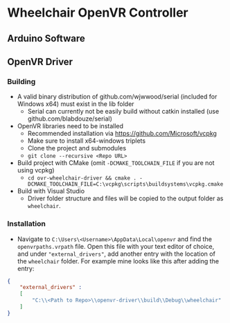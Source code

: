 # Wheelchair OpenVR Controller

## Arduino Software

## OpenVR Driver

### Building

- A valid binary distribution of github.com/wjwwood/serial (included for Windows x64) must exist in the lib folder
    - Serial can currently not be easily build without catkin installed (use github.com/blabdouze/serial)
- OpenVR libraries need to be installed
    - Recommended installation via https://github.com/Microsoft/vcpkg
    - Make sure to install x64-windows triplets
    - Clone the project and submodules
	- `git clone --recursive <Repo URL>`
- Build project with CMake (omit `-DCMAKE_TOOLCHAIN_FILE` if you are not using vcpkg)
	- `cd ovr-wheelchair-driver && cmake . -DCMAKE_TOOLCHAIN_FILE=C:\vcpkg\scripts\buildsystems\vcpkg.cmake`
- Build with Visual Studio
	- Driver folder structure and files will be copied to the output folder as `wheelchair`.
	
### Installation

- Navigate to `C:\Users\<Username>\AppData\Local\openvr` and find the `openvrpaths.vrpath` file. Open this file with your text editor of choice, and under `"external_drivers"`, add another entry with the location of the `wheelchair` folder. For example mine looks like this after adding the entry:

```json
{
	"external_drivers" : 
	[
		"C:\\<Path to Repo>\\openvr-driver\\build\\Debug\\wheelchair"
	]
}
```